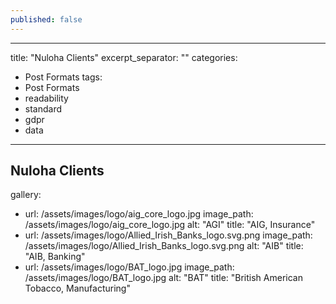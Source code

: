 ```yaml
---
published: false
---
```

---
title: "Nuloha Clients"
excerpt_separator: "<!--more-->"
categories:
  - Post Formats
tags:
  - Post Formats
  - readability
  - standard
  - gdpr
  - data
---

## Nuloha Clients

gallery:
  - url: /assets/images/logo/aig_core_logo.jpg
    image_path: /assets/images/logo/aig_core_logo.jpg
    alt: "AGI"
    title: "AIG, Insurance"
  - url: /assets/images/logo/Allied_Irish_Banks_logo.svg.png
    image_path: /assets/images/logo/Allied_Irish_Banks_logo.svg.png
    alt: "AIB"
    title: "AIB, Banking"
  - url: /assets/images/logo/BAT_logo.jpg
    image_path: /assets/images/logo/BAT_logo.jpg
    alt: "BAT"
    title: "British American Tobacco, Manufacturing"
 

